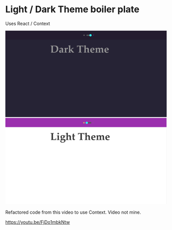 # Light / Dark Theme boiler plate

Uses React / Context

<img src='/images/dark.png'>
<img src='/images/light.png'>

Refactored code from this video to use Context.
Video not mine.

<https://youtu.be/FjDo1mbkNtw>
